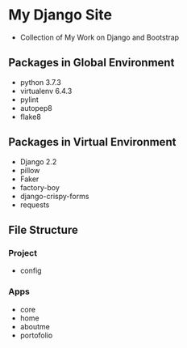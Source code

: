 # My Django Site

- Collection of My Work on Django and Bootstrap

## Packages in Global Environment

- python 3.7.3
- virtualenv 6.4.3
- pylint
- autopep8
- flake8

## Packages in Virtual Environment

- Django 2.2
- pillow
- Faker
- factory-boy
- django-crispy-forms
- requests

## File Structure

### Project

- config

### Apps

- core
- home
- aboutme
- portofolio
